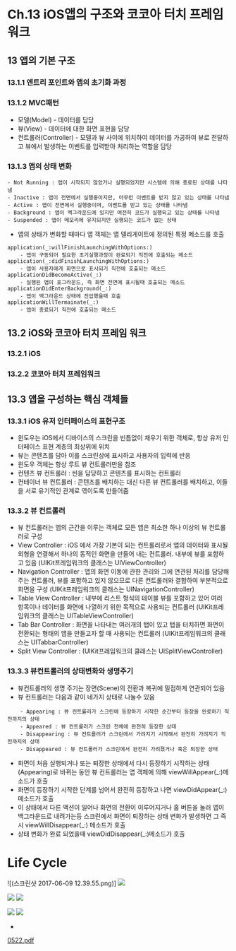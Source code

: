 # Ch.13 iOS앱의 구조와 코코아 터치 프레임워크
## 13 앱의 기본 구조
### 13.1.1 엔트리 포인트와 앱의 초기화 과정

### 13.1.2 MVC패턴
- 모델(Model) - 데이터를 담당
- 뷰(View) - 데이터에 대한 화면 표현을 담당
- 컨트롤러(Controller) - 모델과 뷰 사이에 위치하여 데이터를 가공하여 뷰로 전달하고 뷰에서 발생하는 이벤트를 입력받아 처리하는 역할을 담당

### 13.1.3 앱의 상태 변화

```
- Not Running : 앱이 시작되지 않았거나 실행되었지만 시스템에 의해 종료된 상태를 나타냄
- Inactive : 앱이 전면에서 실행중이지만, 아무런 이벤트를 받지 않고 있는 상태를 나타냄
- Active : 앱이 전면에서 실행중이며, 이벤트를 받고 있는 상태를 나타냄
- Background : 앱이 백그라운드에 있지만 여전히 코드가 실행되고 있는 상태를 나타냄
- Suspended : 앱이 메모리에 유지되지만 실행되는 코드가 없는 상태
```

* 앱의 상태가 변화할 때마다 앱 객체는 앱 델리게이트에 정의된 특정 메소드를 호출

```
application(_:willFinishLaunchingWithOptions:)
	- 앱이 구동되어 필요한 초기실행과정이 완료되기 직전에 호출되는 메소드
application(_:didFinishLaunchingWithOptions:)
	- 앱이 사용자에게 화면으로 표시되기 직전에 호출되는 메소드
applicationDidBecomeActive(_:)
	- 실행된 앱이 포그라운드, 즉 화면 전면에 표시될때 호출되는 메소드
applicationDidEnterBackground(_:)
	- 앱이 백그라운드 상태에 진입했을때 호출
applicationWillTermainate(_:)
	- 앱이 종료되기 직전에 호출되는 메소드
```

## 13.2 iOS와 코코아 터치 프레임 워크
### 13.2.1 iOS
### 13.2.2 코코아 터치 프레임워크

## 13.3 앱을 구성하는 핵심 객체들
### 13.3.1 iOS 유저 인터페이스의 표현구조
- 윈도우는 iOS에서 디바이스의 스크린을 빈틈없이 채우기 위한 객체로, 항상 유저 인터페이스 표현 계층의 최상위에 위치
- 뷰는 콘텐츠를 담아 이를 스크린상에 표시하고 사용자의 입력에 반응
- 윈도우 객체는 항상 루트 뷰 컨트롤러만을 참조
- 컨텐츠 뷰 컨트롤러 : 씬을 담당하고 콘텐츠를 표시하는 컨트롤러
- 컨테이너 뷰 컨트롤러 : 콘텐츠를 배치하는 대신 다른 뷰 컨트롤러를 배치하고, 이들을 서로 유기적인 관계로 엮이도록 만들어줌

### 13.3.2 뷰 컨트롤러
- 뷰 컨트롤러는 앱의 근간을 이루는 객체로 모든 앱은 최소한 하나 이상의 뷰 컨트롤러로 구성
- View Controller : iOS 에서 가장 기본이 되는 컨트롤러로서 앱의 데이터와 표시될 외형을 연결해서 하나의 동적인 화면을 만들어 내는 컨트롤러. 내부에 뷰를 포함하고 있음 (UIKit프레임워크의 클래스는 UIViewController)
- Navigation Controller : 앱의 화면 이동에 관한 관리와 그에 연관된 처리를 담당해주는 컨트롤러, 뷰를 포함하고 있지 않으므로 다른 컨트롤러와 결합하여 부분적으로 화면을 구성 (UIKit프레임워크의 클래스는 UINavigationController)
- Table View Controller : 내부에 리스트 형식의 테이블 뷰를 포함하고 있어 여러 항목이나 데이터를 화면에 나열하기 위한 목적으로 사용되는 컨트롤러 (UIKit프레임워크의 클래스는 UITableViewController)
- Tab Bar Controller : 화면을 나타내는 여러개의 탭이 있고 탭을 터치하면 화면이 전환되는 형태의 앱을 만들고자 할 때 사용되는 컨트롤러 (UIKit프레임워크의 클래스는 UITabbarController)
- Split View Controller : (UIKit프레임워크의 클래스는 UISplitViewController)

### 13.3.3 뷰컨트롤러의 상태변화와 생명주기
- 뷰컨트롤러의 생명 주기는 장면(Scene)의 전환과 복귀에 밀접하게 연관되어 있음
- 뷰 컨트롤러는 다음과 같이 네가지 상태로 나눌수 있음

```
	- Appearing : 뷰 컨트롤러가 스크린에 등장하기 시작한 순간부터 등장을 완료하기 직전까지의 상태
	- Appeared : 뷰 컨트롤러가 스크린 전체에 완전히 등장한 상태
	- Disappearing : 뷰 컨트롤러가 스크린에서 가려지기 시작해서 완전히 가려지기 직전까지의 상태
	- Disappeared : 뷰 컨트롤러가 스크린에서 완전히 가려졌거나 혹은 퇴장한 상태
```

- 화면이 처음 실행되거나 또는 퇴장한 상태에서 다시 등장하기 시작하는 상태(Appearing)로 바뀌는 동안 뷰 컨트롤러는 앱 객체에 의해 viewWillAppear(_:)메소드가 호출
- 화면이 등장하기 시작한 단계를 넘어서 완전히 등장하고 나면 viewDidAppear(_:) 메소드가 호출
- 이 상태에서 다른 액션이 일어나 화면의 전환이 이루어지거나 홈 버튼을 눌러 앱이 백그라운드로 내려가는등 스크린에서 화면이 퇴장하는 상태 변화가 발생하면 그 즉시 viewWillDisappear(_:) 메소드가 호출
- 상태 변화가 완료 되었을때 viewDidDisappear(_:)메소드가 호출

# Life Cycle
![(스크린샷 2017-06-09 12.39.55.png)]
![](Ch.13%20iOS%E1%84%8B%E1%85%A2%E1%86%B8%E1%84%8B%E1%85%B4%20%E1%84%80%E1%85%AE%E1%84%8C%E1%85%A9%E1%84%8B%E1%85%AA%20%E1%84%8F%E1%85%A9%E1%84%8F%E1%85%A9%E1%84%8B%E1%85%A1%20%E1%84%90%E1%85%A5%E1%84%8E%E1%85%B5%20%E1%84%91%E1%85%B3%E1%84%85%E1%85%A6%E1%84%8B%E1%85%B5%E1%86%B7%E1%84%8B%E1%85%AF%E1%84%8F%E1%85%B3/%E1%84%89%E1%85%B3%E1%84%8F%E1%85%B3%E1%84%85%E1%85%B5%E1%86%AB%E1%84%89%E1%85%A3%E1%86%BA%202017-06-09%2012.40.19.png)

![](Ch.13%20iOS%E1%84%8B%E1%85%A2%E1%86%B8%E1%84%8B%E1%85%B4%20%E1%84%80%E1%85%AE%E1%84%8C%E1%85%A9%E1%84%8B%E1%85%AA%20%E1%84%8F%E1%85%A9%E1%84%8F%E1%85%A9%E1%84%8B%E1%85%A1%20%E1%84%90%E1%85%A5%E1%84%8E%E1%85%B5%20%E1%84%91%E1%85%B3%E1%84%85%E1%85%A6%E1%84%8B%E1%85%B5%E1%86%B7%E1%84%8B%E1%85%AF%E1%84%8F%E1%85%B3/%E1%84%89%E1%85%B3%E1%84%8F%E1%85%B3%E1%84%85%E1%85%B5%E1%86%AB%E1%84%89%E1%85%A3%E1%86%BA%202017-06-09%2012.40.33.png)
![](Ch.13%20iOS%E1%84%8B%E1%85%A2%E1%86%B8%E1%84%8B%E1%85%B4%20%E1%84%80%E1%85%AE%E1%84%8C%E1%85%A9%E1%84%8B%E1%85%AA%20%E1%84%8F%E1%85%A9%E1%84%8F%E1%85%A9%E1%84%8B%E1%85%A1%20%E1%84%90%E1%85%A5%E1%84%8E%E1%85%B5%20%E1%84%91%E1%85%B3%E1%84%85%E1%85%A6%E1%84%8B%E1%85%B5%E1%86%B7%E1%84%8B%E1%85%AF%E1%84%8F%E1%85%B3/%E1%84%89%E1%85%B3%E1%84%8F%E1%85%B3%E1%84%85%E1%85%B5%E1%86%AB%E1%84%89%E1%85%A3%E1%86%BA%202017-06-09%2012.40.36.png)


![](Ch.13%20iOS%E1%84%8B%E1%85%A2%E1%86%B8%E1%84%8B%E1%85%B4%20%E1%84%80%E1%85%AE%E1%84%8C%E1%85%A9%E1%84%8B%E1%85%AA%20%E1%84%8F%E1%85%A9%E1%84%8F%E1%85%A9%E1%84%8B%E1%85%A1%20%E1%84%90%E1%85%A5%E1%84%8E%E1%85%B5%20%E1%84%91%E1%85%B3%E1%84%85%E1%85%A6%E1%84%8B%E1%85%B5%E1%86%B7%E1%84%8B%E1%85%AF%E1%84%8F%E1%85%B3/%E1%84%89%E1%85%B3%E1%84%8F%E1%85%B3%E1%84%85%E1%85%B5%E1%86%AB%E1%84%89%E1%85%A3%E1%86%BA%202017-06-09%2012.40.56.png)
![](Ch.13%20iOS%E1%84%8B%E1%85%A2%E1%86%B8%E1%84%8B%E1%85%B4%20%E1%84%80%E1%85%AE%E1%84%8C%E1%85%A9%E1%84%8B%E1%85%AA%20%E1%84%8F%E1%85%A9%E1%84%8F%E1%85%A9%E1%84%8B%E1%85%A1%20%E1%84%90%E1%85%A5%E1%84%8E%E1%85%B5%20%E1%84%91%E1%85%B3%E1%84%85%E1%85%A6%E1%84%8B%E1%85%B5%E1%86%B7%E1%84%8B%E1%85%AF%E1%84%8F%E1%85%B3/%E1%84%89%E1%85%B3%E1%84%8F%E1%85%B3%E1%84%85%E1%85%B5%E1%86%AB%E1%84%89%E1%85%A3%E1%86%BA%202017-06-09%2012.41.18.png)

* 
<a href='Ch.13%20iOS%E1%84%8B%E1%85%A2%E1%86%B8%E1%84%8B%E1%85%B4%20%E1%84%80%E1%85%AE%E1%84%8C%E1%85%A9%E1%84%8B%E1%85%AA%20%E1%84%8F%E1%85%A9%E1%84%8F%E1%85%A9%E1%84%8B%E1%85%A1%20%E1%84%90%E1%85%A5%E1%84%8E%E1%85%B5%20%E1%84%91%E1%85%B3%E1%84%85%E1%85%A6%E1%84%8B%E1%85%B5%E1%86%B7%E1%84%8B%E1%85%AF%E1%84%8F%E1%85%B3/0522.pdf'>0522.pdf</a>
